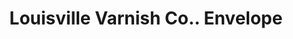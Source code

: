 ---
doi: 10.7916/D8Q25B7D
date_other: '1899'
date_other_textual: '1899'
form: printed ephemera
genre:
- Envelopes
name:
- Louisville Varnish Co.
object_in_context_url: https://biggert.cul.columbia.edu/items/view/ave_biggert_00317
subject_hierarchical_geographic:
- Louisville, Kentucky, United States
subject_name:
- Louisville Varnish Co.
title: Louisville Varnish Co.. Envelope
sort_title: Louisville Varnish Co.. Envelope
call_number: ave_biggert_00317
coordinates:
- 38.22533333333334,-85.74166666666667
pid: ave_biggert_00317
identifiers: ave_biggert_00317
thumbnail: https://derivativo-3.library.columbia.edu/iiif/2/ldpd:344224/full/!256,256/0/native.jpg
permalink: /biggert/ave_biggert_00317/
layout: iiif-image-page
---